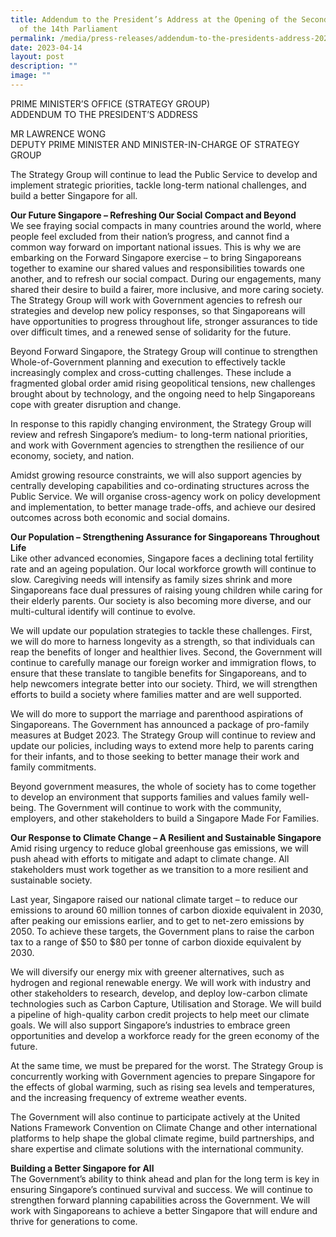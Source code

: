 ```yaml
---
title: Addendum to the President’s Address at the Opening of the Second Session
  of the 14th Parliament
permalink: /media/press-releases/addendum-to-the-presidents-address-2023/
date: 2023-04-14
layout: post
description: ""
image: ""
---
```

PRIME MINISTER’S OFFICE (STRATEGY GROUP)  
ADDENDUM TO THE PRESIDENT’S ADDRESS 

MR LAWRENCE WONG  
DEPUTY PRIME MINISTER AND MINISTER-IN-CHARGE OF STRATEGY GROUP

The Strategy Group will continue to lead the Public Service to develop and implement strategic priorities, tackle long-term national challenges, and build a better Singapore for all.

**Our Future Singapore – Refreshing Our Social Compact and Beyond**  <br>
We see fraying social compacts in many countries around the world, where people feel excluded from their nation’s progress, and cannot find a common way forward on important national issues. This is why we are embarking on the Forward Singapore exercise – to bring Singaporeans together to examine our shared values and responsibilities towards one another, and to refresh our social compact. During our engagements, many shared their desire to build a fairer, more inclusive, and more caring society. The Strategy Group will work with Government agencies to refresh our strategies and develop new policy responses, so that Singaporeans will have opportunities to progress throughout life, stronger assurances to tide over difficult times, and a renewed sense of solidarity for the future.

Beyond Forward Singapore, the Strategy Group will continue to strengthen Whole-of-Government planning and execution to effectively tackle increasingly complex and cross-cutting challenges. These include a fragmented global order amid rising geopolitical tensions, new challenges brought about by technology, and the ongoing need to help Singaporeans cope with greater disruption and change.

In response to this rapidly changing environment, the Strategy Group will review and refresh Singapore’s medium- to long-term national priorities, and work with Government agencies to strengthen the resilience of our economy, society, and nation.

Amidst growing resource constraints, we will also support agencies by centrally developing capabilities and co-ordinating structures across the Public Service. We will organise cross-agency work on policy development and implementation, to better manage trade-offs, and achieve our desired outcomes across both economic and social domains.

**Our Population – Strengthening Assurance for Singaporeans Throughout Life**  <br>
Like other advanced economies, Singapore faces a declining total fertility rate and an ageing population. Our local workforce growth will continue to slow. Caregiving needs will intensify as family sizes shrink and more Singaporeans face dual pressures of raising young children while caring for their elderly parents. Our society is also becoming more diverse, and our multi-cultural identify will continue to evolve.

We will update our population strategies to tackle these challenges. First, we will do more to harness longevity as a strength, so that individuals can reap the benefits of longer and healthier lives. Second, the Government will continue to carefully manage our foreign worker and immigration flows, to ensure that these translate to tangible benefits for Singaporeans, and to help newcomers integrate better into our society. Third, we will strengthen efforts to build a society where families matter and are well supported.

We will do more to support the marriage and parenthood aspirations of Singaporeans. The Government has announced a package of pro-family measures at Budget 2023. The Strategy Group will continue to review and update our policies, including ways to extend more help to parents caring for their infants, and to those seeking to better manage their work and family commitments.

Beyond government measures, the whole of society has to come together to develop an environment that supports families and values family well-being. The Government will continue to work with the community, employers, and other stakeholders to build a Singapore Made For Families.

**Our Response to Climate Change – A Resilient and Sustainable Singapore** <br>
Amid rising urgency to reduce global greenhouse gas emissions, we will push ahead with efforts to mitigate and adapt to climate change. All stakeholders must work together as we transition to a more resilient and sustainable society.

Last year, Singapore raised our national climate target – to reduce our emissions to around 60 million tonnes of carbon dioxide equivalent in 2030, after peaking our emissions earlier, and to get to net-zero emissions by 2050. To achieve these targets, the Government plans to raise the carbon tax to a range of $50 to $80 per tonne of carbon dioxide equivalent by 2030.

We will diversify our energy mix with greener alternatives, such as hydrogen and regional renewable energy. We will work with industry and other stakeholders to research, develop, and deploy low-carbon climate technologies such as Carbon Capture, Utilisation and Storage. We will build a pipeline of high-quality carbon credit projects to help meet our climate goals. We will also support Singapore’s industries to embrace green opportunities and develop a workforce ready for the green economy of the future.

At the same time, we must be prepared for the worst. The Strategy Group is concurrently working with Government agencies to prepare Singapore for the effects of global warming, such as rising sea levels and temperatures, and the increasing frequency of extreme weather events.

The Government will also continue to participate actively at the United Nations Framework Convention on Climate Change and other international platforms to help shape the global climate regime, build partnerships, and share expertise and climate solutions with the international community.

**Building a Better Singapore for All** <br>
The Government’s ability to think ahead and plan for the long term is key in ensuring Singapore’s continued survival and success. We will continue to strengthen forward planning capabilities across the Government. We will work with Singaporeans to achieve a better Singapore that will endure and thrive for generations to come.